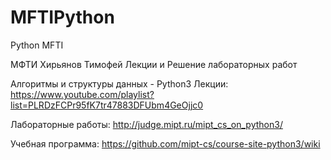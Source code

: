 # MFTIPython
Python MFTI

МФТИ Хирьянов Тимофей
Лекции и Решение лабораторных работ

Алгоритмы и структуры данных - Python3
Лекции:
https://www.youtube.com/playlist?list=PLRDzFCPr95fK7tr47883DFUbm4GeOjjc0

Лабораторные работы:
http://judge.mipt.ru/mipt_cs_on_python3/

Учебная программа:
https://github.com/mipt-cs/course-site-python3/wiki